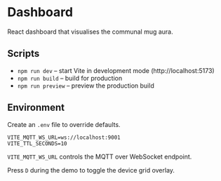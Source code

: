 # Dashboard

React dashboard that visualises the communal mug aura.

## Scripts
- `npm run dev` – start Vite in development mode (http://localhost:5173)
- `npm run build` – build for production
- `npm run preview` – preview the production build

## Environment
Create an `.env` file to override defaults.

```
VITE_MQTT_WS_URL=ws://localhost:9001
VITE_TTL_SECONDS=10
```

`VITE_MQTT_WS_URL` controls the MQTT over WebSocket endpoint.

Press `D` during the demo to toggle the device grid overlay.
